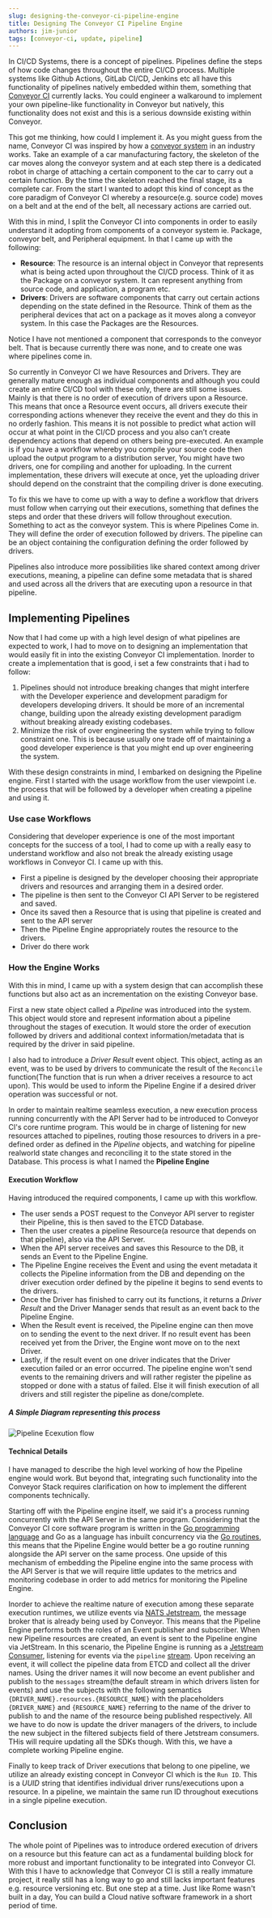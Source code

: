 ```yaml
---
slug: designing-the-conveyor-ci-pipeline-engine
title: Designing The Conveyor CI Pipeline Engine
authors: jim-junior
tags: [conveyor-ci, update, pipeline]
---
```


In CI/CD Systems, there is a concept of pipelines. Pipelines define the steps of how code changes throughout the entire CI/CD process. Multiple systems like Github Actions, GitLab CI/CD, Jenkins etc all have this functionality of pipelines natively embedded within them, something that [Conveyor CI](https://conveyor.open.ug/) currently lacks. You could engineer a walkaround to implement your own pipeline-like functionality in Conveyor but natively, this functionality does not exist and this is a serious downside existing within Conveyor.

<!-- truncate -->

This got me thinking, how could I implement it. As you might guess from the name, Conveyor CI was inspired by how a [conveyor system](https://en.wikipedia.org/wiki/Conveyor_system) in an industry works. Take an example of a car manufacturing factory, the skeleton of the car moves along the conveyor system and at each step there is a dedicated robot in charge of attaching a certain component to the car to carry out a certain function. By the time the skeleton reached the final stage, its a complete car. From the start I wanted to adopt this kind of concept as the core paradigm of Conveyor CI whereby a resource(e.g. source code) moves on a belt and at the end of the belt, all necessary actions are carried out.

With this in mind, I split the Conveyor CI into components in order to easily understand it adopting from components of a conveyor system ie. Package, conveyor belt, and Peripheral equipment. In that I came up with the following:

- **Resource**: The resource is an internal object in Conveyor that represents what is being acted upon throughout the CI/CD process. Think of it as the Package on a conveyor system. It can represent anything from source code, and application, a program etc.
- **Drivers**: Drivers are software components that carry out certain actions depending on the state defined in the Resource. Think of them as the peripheral devices that act on a package as it moves along a conveyor system. In this case the Packages are the Resources.

Notice I have not mentioned a component that corresponds to the conveyor belt. That is because currently there was none, and to create one was where pipelines come in.

So currently in Conveyor CI we have Resources and Drivers. They are generally mature enough as individual components and although you could create an entire CI/CD tool with these only, there are still some issues. Mainly is that there is no order of execution of drivers upon a Resource. This means that once a Resource event occurs, all drivers execute their corresponding actions whenever they receive the event and they do this in no orderly fashion. This means it is not possible to predict what action will occur at what point in the CI/CD process and you also can’t create dependency actions that depend on others being pre-executed. An example is if you have a workflow whereby you compile your source code then upload the output program to a distribution server, You might have two drivers, one for compiling and another for uploading. In the current implementation, these drivers will execute at once, yet the uploading driver should depend on the constraint that the compiling driver is done executing.

To fix this we have to come up with a way to define a workflow that drivers must follow when carrying out their executions, something that defines the steps and order that these drivers will follow throughout execution. Something to act as the conveyor system. This is where Pipelines Come in. They will define the order of execution followed by drivers. The pipeline can be an object containing the configuration defining the order followed by drivers.

Pipelines also introduce more possibilities like shared context among driver executions, meaning, a pipeline can define some metadata that is shared and used across all the drivers that are executing upon a resource in that pipeline.

## Implementing Pipelines

Now that I had come up with a high level design of what pipelines are expected to work, I had to move on to designing an implementation that would easily fit in into the existing Conveyor CI implementation. Inorder to create a implementation that is good, i set a few constraints that i had to follow:

1. Pipelines should not introduce breaking changes that might interfere with the Developer experience and development paradigm for developers developing drivers. It should be more of an incremental change, building upon the already existing development paradigm without breaking already existing codebases.
2. Minimize the risk of over engineering the system while trying to follow constraint one. This is because usually one trade off of maintaining a good developer experience is that you might end up over engineering the system.

With these design constraints in mind, I embarked on designing the Pipeline engine. First I started with the usage workflow from the user viewpoint i.e. the process that will be followed by a developer when creating a pipeline and using it.

### Use case Workflows

Considering that developer experience is one of the most important concepts for the success of a tool, I had to come up with a really easy to understand workflow and also not break the already existing usage workflows in Conveyor CI. I came up with this.

- First a pipeline is designed by the developer choosing their appropriate drivers and resources and arranging them in a desired order.
- The pipeline is then sent to the Conveyor CI API Server to be registered and saved.
- Once its saved then a Resource that is using that pipeline is created and sent to the API server
- Then the Pipeline Engine appropriately routes the resource to the drivers.
- Driver do there work

### How the Engine Works

With this in mind, I came up with a system design that can accomplish these functions but also act as an incrementation on the existing Conveyor base.

First a new state object called a *Pipeline* was introduced into the system. This object would store and represent information about a pipeline throughout the stages of execution. It would store the order of execution followed by drivers and additional context information/metadata that is required by the driver in said pipeline.

I also had to introduce a *Driver Result* event object. This object, acting as an event, was to be used by drivers to communicate the result of the `Reconcile` function(The function that is run when a driver receives a resource to act upon). This would be used to inform the Pipeline Engine if a desired driver operation was successful or not.

In order to maintain realtime seamless execution, a new execution process running concurrently with the API Server had to be introduced to Conveyor CI's core runtime program. This would be in charge of listening for new resources attached to pipelines, routing those resources to drivers in a pre-defined order as defined in the *Pipeline* objects, and watching for pipeline realworld state changes and reconciling it to the state stored in the Database. This process is what I named the **Pipeline Engine**

#### Execution Workflow

Having introduced the required components, I came up with this workflow.

- The user sends a POST request to the Conveyor API server to register their Pipeline, this is then saved to the ETCD Database.
- Then the user creates a pipeline Resource(a resource that depends on that pipeline), also via the API Server.
- When the API server receives and saves this Resource to the DB, it sends an Event to the Pipeline Engine.
- The Pipeline Engine receives the Event and using the event metadata it collects the Pipeline information from the DB and depending on the driver execution order defined by the pipeline it begins to send events to the drivers.
- Once the Driver has finished to carry out its functions, it returns a *Driver Result* and the Driver Manager sends that result as an event back to the Pipeline Engine.
- When the Result event is received, the Pipeline engine can then move on to sending the event to the next driver. If no result event has been received yet from the Driver, the Engine wont move on to the next Driver.
- Lastly, if the result event on one driver indicates that the Driver execution failed or an error occurred. The pipeline engine won't send events to the remaining drivers and will rather register the pipeline as stopped or done with a status of failed. Else it will finish execution of all drivers and still register the pipeline as done/complete.

##### A Simple Diagram representing this process

![Pipeline Ecexution flow](https://jim-junior.github.io/img/pipeline-engine.png)

#### Technical Details

I have managed to describe the high level working of how the Pipeline engine would work. But beyond that, integrating such functionality into the Conveyor Stack requires clarification on how to implement the different components technically.

Starting off with the Pipeline engine itself, we said it's a process running concurrently with the API Server in the same program. Considering that the Conveyor CI core software program is written in the [Go programming language](https://go.dev/) and Go as a language has inbuilt concurrency via the [Go routines](https://www.geeksforgeeks.org/go-language/goroutines-concurrency-in-golang/), this means that the Pipeline Engine would better be a go routine running alongside the API server on the same process. One upside of this mechanism of embedding the Pipeline engine into the same process with the API Server is that we will require little updates to the metrics and monitoring codebase in order to add metrics for monitoring the Pipeline Engine.

Inorder to achieve the realtime nature of execution among these separate execution runtimes, we utilize events via [NATS Jetstream](https://docs.nats.io/nats-concepts/jetstream), the message broker that is already being used by Conveyor. This means that the Pipeline Engine performs both the roles of an Event publisher and subscriber. When new Pipeline resources are created, an event is sent to the Pipeline engine via JetStream. In this scenario, the Pipeline Engine is running as a [Jetstream Consumer](https://docs.nats.io/nats-concepts/jetstream/consumers), listening for events via the `pipeline` [stream](https://docs.nats.io/nats-concepts/jetstream/streams). Upon receiving an event, it will collect the pipeline data from ETCD and collect all the driver names. Using the driver names it will now become an event publisher and publish to the `messages` stream(the default stream in which drivers listen for events) and use the subjects with the following semantics `{DRIVER_NAME}.resources.{RESOURCE_NAME}` with the placeholders `{DRIVER_NAME}` and `{RESOURCE_NAME}` referring to the name of the driver to publish to and the name of the resource being published respectively. All we have to do now is update the driver managers of the drivers, to include the new subject in the filtered subjects field of there Jetstream consumers. THis will require updating all the SDKs though. With this, we have a complete working Pipeline engine.

Finally to keep track of Driver executions that belong to one pipeline, we utilize an already existing concept in Conveyor CI which is the `Run ID`. This is a *UUID* string that identifies individual driver runs/executions upon a resource. In a pipeline, we maintain the same run ID throughout executions in a single pipeline execution.

## Conclusion

The whole point of Pipelines was to introduce ordered execution of drivers on a resource but this feature can act as a fundamental building block for more robust and important functionality to be integrated into Conveyor CI. With this I have to acknowledge that Conveyor CI is still a really immature project, it really still has a long way to go and still lacks important features e.g. resource versioning etc. But one step at a time. Just like Rome wasn't built in a day, You can build a Cloud native software framework in a short period of time.
